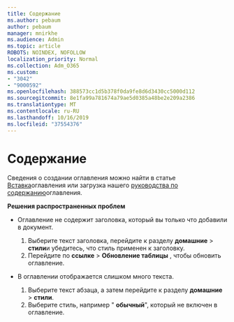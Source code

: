 ```yaml
---
title: Содержание
ms.author: pebaum
author: pebaum
manager: mnirkhe
ms.audience: Admin
ms.topic: article
ROBOTS: NOINDEX, NOFOLLOW
localization_priority: Normal
ms.collection: Adm_O365
ms.custom:
- "3042"
- "9000592"
ms.openlocfilehash: 388573cc1d5b378f0da9fe8d6d3430cc5000d112
ms.sourcegitcommit: 8e1fa99a781674a79ae5d0385a48be2e209a2386
ms.translationtype: MT
ms.contentlocale: ru-RU
ms.lasthandoff: 10/16/2019
ms.locfileid: "37554376"
---
```

# <a name="table-of-contents"></a>Содержание

Сведения о создании оглавления можно найти в статье [Вставка](https://support.office.com/article/882e8564-0edb-435e-84b5-1d8552ccf0c0)оглавления или загрузка нашего [руководства по содержанию](https://go.microsoft.com/fwlink/?linkid=2065106)оглавления.

**Решения распространенных проблем**

- Оглавление не содержит заголовка, который вы только что добавили в документ.
  1. Выберите текст заголовка, перейдите к разделу **домашние** > **стили**и убедитесь, что стиль применен к заголовку.
  2. Перейдите по **ссылке** > **Обновление таблицы** , чтобы обновить оглавление.

- В оглавлении отображается слишком много текста. 
  1. Выберите текст абзаца, а затем перейдите к разделу **домашние** > **стили**.
  2. Выберите стиль, например " **обычный**", который не включен в оглавление.